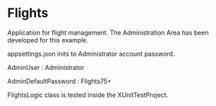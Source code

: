 # Flights

Application for flight management.
The Administration Area has been developed for this example.

appsettings.json inits to Administrator account password.

AdminUser : Administrator

AdminDefaultPassword : Flights75+

FlightsLogic class is tested inside the XUnitTestProject.
